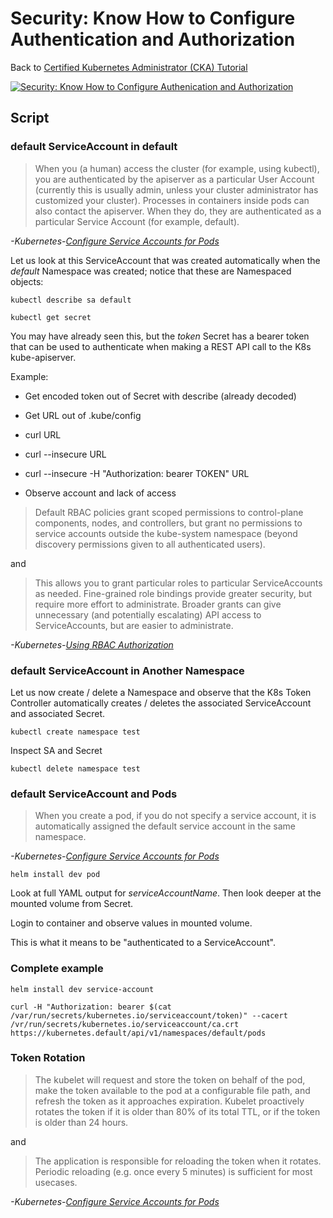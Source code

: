 # Security: Know How to Configure Authentication and Authorization

Back to [Certified Kubernetes Administrator (CKA) Tutorial](https://github.com/larkintuckerllc/k8s-cka-tutorial)

[![Security: Know How to Configure Authenication and Authorization](http://img.youtube.com/vi/XXXXX/0.jpg)]()

## Script

### default ServiceAccount in default

> When you (a human) access the cluster (for example, using kubectl), you are authenticated by the apiserver as a particular User Account (currently this is usually admin, unless your cluster administrator has customized your cluster). Processes in containers inside pods can also contact the apiserver. When they do, they are authenticated as a particular Service Account (for example, default).

*-Kubernetes-[Configure Service Accounts for Pods](https://kubernetes.io/docs/tasks/configure-pod-container/configure-service-account/)*

Let us look at this ServiceAccount that was created automatically when the *default* Namespace was created; notice that these are Namespaced objects:

```plaintext
kubectl describe sa default

kubectl get secret
```

You may have already seen this, but the *token* Secret has a bearer token that can be used to authenticate when making a REST API call to the K8s kube-apiserver.

Example:

* Get encoded token out of Secret with describe (already decoded)

* Get URL out of .kube/config

* curl URL

* curl --insecure URL

* curl --insecure -H "Authorization: bearer TOKEN" URL

* Observe account and lack of access

> Default RBAC policies grant scoped permissions to control-plane components, nodes, and controllers, but grant no permissions to service accounts outside the kube-system namespace (beyond discovery permissions given to all authenticated users).

and

> This allows you to grant particular roles to particular ServiceAccounts as needed. Fine-grained role bindings provide greater security, but require more effort to administrate. Broader grants can give unnecessary (and potentially escalating) API access to ServiceAccounts, but are easier to administrate.

*-Kubernetes-[Using RBAC Authorization](https://kubernetes.io/docs/reference/access-authn-authz/rbac/#service-account-permissions)*

### default ServiceAccount in Another Namespace

Let us now create / delete a Namespace and observe that the K8s Token Controller automatically creates / deletes the associated ServiceAccount and associated Secret.

```plaintext
kubectl create namespace test
```

Inspect SA and Secret

```plaintext
kubectl delete namespace test
```

### default ServiceAccount and Pods

> When you create a pod, if you do not specify a service account, it is automatically assigned the default service account in the same namespace.

*-Kubernetes-[Configure Service Accounts for Pods](https://kubernetes.io/docs/tasks/configure-pod-container/configure-service-account/)*

```plaintext
helm install dev pod
```

Look at full YAML output for *serviceAccountName*. Then look deeper at the mounted volume from Secret.

Login to container and observe values in mounted volume.

This is what it means to be "authenticated to a ServiceAccount".

### Complete example

```plaintext
helm install dev service-account
```

```plaintext
curl -H "Authorization: bearer $(cat /var/run/secrets/kubernetes.io/serviceaccount/token)" --cacert /vr/run/secrets/kubernetes.io/serviceaccount/ca.crt https://kubernetes.default/api/v1/namespaces/default/pods
```

### Token Rotation

> The kubelet will request and store the token on behalf of the pod, make the token available to the pod at a configurable file path, and refresh the token as it approaches expiration. Kubelet proactively rotates the token if it is older than 80% of its total TTL, or if the token is older than 24 hours.

and

> The application is responsible for reloading the token when it rotates. Periodic reloading (e.g. once every 5 minutes) is sufficient for most usecases.

*-Kubernetes-[Configure Service Accounts for Pods](https://kubernetes.io/docs/tasks/configure-pod-container/configure-service-account/)*
